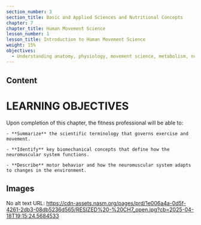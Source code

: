 ```yaml
---
section_number: 3
section_title: Basic and Applied Sciences and Nutritional Concepts
chapter: 7
chapter_title: Human Movement Science
lesson_number: 1
lesson_title: Introduction to Human Movement Science
weight: 15%
objectives:
  - Understanding anatomy, physiology, movement science, metabolism, nutrition, and supplementation.
---
```


## Content
# LEARNING OBJECTIVES

Upon completion of this chapter, the fitness professional will be able to:

	- **Summarize** the scientific terminology that governs exercise and movement.

	- **Identify** key biomechanical concepts that define how the neuromuscular system functions.

	- **Describe** motor behavior and how the neuromuscular system adapts to changes in the environment.

## Images

No alt text
URL: https://cdn-assets.nasm.org/pages/prd/1e006a4a-0d5f-4261-2db3-08db5236d565/RESIZED%20-%20CH7_open.jpg?cb=2025-04-18T19:15:24.5684533